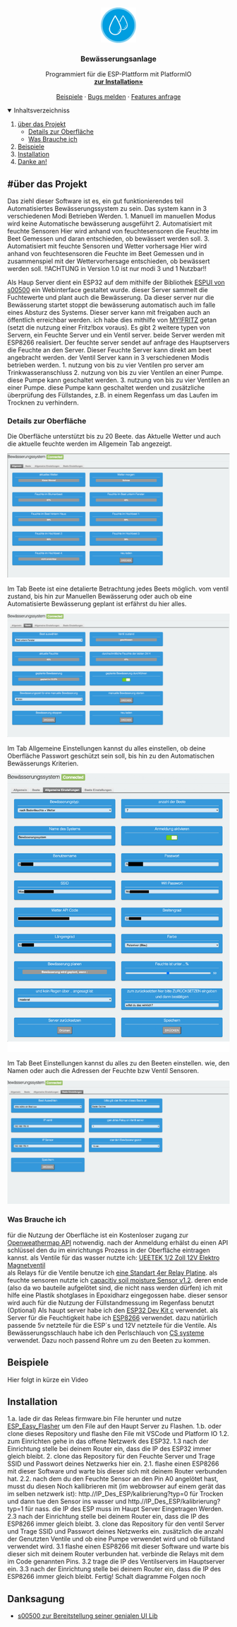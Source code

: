 <!-- PROJECT LOGO -->
<br />
<p align="center">
  <a href="https://github.com/RubiRubsn/Bewaesserungs-Anlage-System-ESP/">
    <img src="images/logo.png" alt="Logo" width="80" height="80">
  </a>

  <h3 align="center">Bewässerungsanlage</h3>

  <p align="center">
    Programmiert für die ESP-Plattform mit PlatformIO
    <br />
    <a href="#Installation"><strong>zur Installation»</strong></a>
    <br />
    <br />
    <a href="#Beispiele">Beispiele</a>
    ·
    <a href="https://github.com/RubiRubsn/Bewaesserungs-Anlage-System-ESP/issues">Bugs melden</a>
    ·
    <a href="https://github.com/RubiRubsn/Bewaesserungs-Anlage-System-ESP/issues">Features anfrage</a>
  </p>
</p>

<!-- TABLE OF CONTENTS -->
<details open="open">
  <summary>Inhaltsverzeichniss</summary>
  <ol>
    <li>
      <a href="#über das Projekt">über das Projekt</a>
        <ul>
            <li><a href="#Details zur Oberfläche">Details zur Oberfläche</a></li>
            <li><a href="#Was Brauche ich">Was Brauche ich</a></li>
      </ul>
    </li>
    <li><a href="#Beispiele">Beispiele</a></li>
    <li>
      <a href="#Installation">Installation</a>
    </li>
    <li><a href="#Danksagung">Danke an!</a></li>
  </ol>
</details>

<!-- ABOUT THE PROJECT -->

## #über das Projekt

Das ziehl dieser Software ist es, ein gut funktionierendes teil Automatisiertes Bewässerungssystem zu sein.
Das system kann in 3 verschiedenen Modi Betrieben Werden.
    1. Manuell
        im manuellen Modus wird keine Automatische bewässerung ausgeführt
    2. Automatisiert mit feuchte Sensoren
        Hier wird anhand von feuchtesensoren die Feuchte im Beet Gemessen und daran entschieden, ob bewässert werden soll.
    3. Automatisiert mit feuchte Sensoren und Wetter vorhersage
        Hier wird anhand von feuchtesensoren die Feuchte im Beet Gemessen und in zusammenspiel mit der Wettervorhersage entschieden, ob bewässert werden soll.
!!ACHTUNG in Version 1.0 ist nur modi 3 und 1 Nutzbar!!

Als Haup Server dient ein ESP32 auf dem mithilfe der Bibliothek <a href="https://github.com/s00500/ESPUI">ESPUI von s00500</a> ein Webinterface gestaltet wurde.
dieser Server sammelt die Fuchtewerte und plant auch die Bewässerung. Da dieser server nur die Bewässerung startet stoppt die bewässerung automatisch auch im falle eines Absturz des Systems.
Dieser server kann mit freigaben auch an öffentlich erreichbar werden. ich habe dies mithilfe von <a href="https://myfritz.net/">MY!FRITZ</a> getan (setzt die nutzung einer Fritz!box voraus). 
Es gibt 2 weitere typen von Servern, ein Feuchte Server und ein Ventil server. beide Server werden mit ESP8266 realisiert.
Der feuchte server sendet auf anfrage des Hauptservers die Feuchte an den Server. Dieser Feuchte Server kann direkt am beet angebracht werden.
der Ventil Server kann in 3 verschiedenen Modis betrieben werden.
    1. nutzung von bis zu vier Ventilen pro server am Trinkwasseranschluss
    2. nutzung von bis zu vier Ventilen an einer Pumpe. diese Pumpe kann geschaltet werden.
    3. nutzung von bis zu vier Ventilen an einer Pumpe. diese Pumpe kann geschaltet werden und zusätzliche überprüfung des Füllstandes, z.B. in
       einem Regenfass um das Laufen im Trocknen zu verhindern.


### Details zur Oberfläche
Die Oberfläche unterstützt bis zu 20 Beete. das Aktuelle Wetter und auch die aktuelle feuchte werden im  Allgemein Tab angezeigt.

[![Allgemein Screenshot][product-screenshot]]()

Im Tab Beete ist eine detalierte Betrachtung jedes Beets möglich. vom ventil zustand, bis hin zur Manuellen Bewässerung oder auch ob eine Automatisierte Bewässerung geplant ist erfährst du hier alles.

[![Beete Screenshot][beet-screenshot]]()

Im Tab Allgemeine Einstellungen kannst du alles einstellen, ob deine Oberfläche Passwort geschützt sein soll, bis hin zu den Automatischen Bewässerungs Kriterien.

[![einst Screenshot][einst-screenshot]]()

Im Tab Beet Einstellungen kannst du alles zu den Beeten einstellen. wie, den Namen oder auch die Adressen der Feuchte bzw Ventil Sensoren.

[![beet einst Screenshot][beeteinst-screenshot]]()


### Was Brauche ich

für die Nutzung der Oberfläche ist ein Kostenloser zugang zur <a href="https://openweathermap.org/api">Openweathermap API</a> notwendig.
nach der Anmeldung erhälst du einen API schlüssel den du im einrichtungs Prozess in der Oberfläche eintragen kannst.
als Ventile für das wasser nutzte ich: <a href="https://www.amazon.de/gp/product/B06XCSVZPT/ref=ppx_yo_dt_b_asin_image_o02_s01?ie=UTF8&psc=1">UEETEK 1/2 Zoll 12V Elektro Magnetventil</a>   
als Relays für die Ventile benutze ich <a href="https://www.amazon.de/gp/product/B07TZ778VH/ref=ppx_yo_dt_b_asin_title_o02_s00?ie=UTF8&psc=1">eine Standart 4er Relay Platine</a>.
als feuchte sensoren nutzte ich <a href="https://www.az-delivery.de/products/bodenfeuchte-sensor-modul-v1-2?_pos=6&_sid=22262207f&_ss=r">capacitiv soil moisture Sensor v1.2</a>.
deren ende (also da wo bauteile aufgelötet sind, die nicht nass werden dürfen) ich mit hilfe eine Plastik shotglases in Epoxidharz eingegossen habe.
dieser sensor wird auch für die Nutzung der Füllstandmessung im Regenfass benutzt (Optional)
Als haupt server habe ich den <a href="https://www.az-delivery.de/products/esp32-dev-kit-c-unverlotet?_pos=5&_sid=72925e31b&_ss=r">ESP32 Dev Kit c</a> verwendet.
als Server für die Feuchtigkeit habe ich <a href="https://www.az-delivery.de/products/nodemcu-lua-lolin-v3-modul-mit-esp8266-12e-unverlotet?_pos=28&_sid=f7dcaf8b6&_ss=r">ESP8266</a> verwendet.
dazu natürlich passende 5v netzteile für die ESP´s und 12V netzteile für die Ventile.
Als Bewässerungsschlauch habe ich den Perlschlauch von  <a href="https://cs-wss.com/">CS systeme</a> verwendet.
Dazu noch passend Rohre um zu den Beeten zu kommen.

## Beispiele

Hier folgt in kürze ein Video

## Installation
1.a. lade dir das Releas firmware.bin File herunter und nutze  <a href="https://github.com/Grovkillen/ESP_Easy_Flasher">ESP_Easy_Flasher</a> um den File auf den Haupt Server zu Flashen.
1.b. oder clone dieses Repository und flashe den File mit VSCode und Platform IO
1.2. zum Einrichten gehe in das offene Netzwerk des ESP32.
1.3 nach der Einrichtung stelle bei deinem Router ein, dass die IP des ESP32 immer gleich bleibt.
2. clone das Repository für den Feuchte Server und Trage SSID und Passwort deines Netzwerks hier ein. 
2.1. flashe einen ESP8266 mit dieser Software und warte bis dieser sich mit deinem Router verbunden hat.
2.2. nach dem du den Feuchte Sensor an den Pin A0 angelötet hast, musst du diesen Noch kallibrieren mit (im webbrowser auf einem gerät das im selben netzwerk ist): http.//IP_Des_ESP/kalibrierung?typ=0
    für Trocken und dann tue den Sensor ins wasser und http.//IP_Des_ESP/kalibrierung?typ=1 für nass. die IP des ESP muss im Haupt Server Eingetragen Werden.
2.3 nach der Einrichtung stelle bei deinem Router ein, dass die IP des ESP8266 immer gleich bleibt.
3. clone das Repository für den ventil Server und Trage SSID und Passwort deines Netzwerks ein. zusätzlich die anzahl der Genutzten Ventile und ob eine Pumpe verwendet wird und ob füllstand verwendet wird.
3.1 flashe einen ESP8266 mit dieser Software und warte bis dieser sich mit deinem Router verbunden hat. verbinde die Relays mit dem im Code genannten Pins. 
3.2 trage die IP des Ventilservers im Hauptserver ein.
3.3 nach der Einrichtung stelle bei deinem Router ein, dass die IP des ESP8266 immer gleich bleibt.
Fertig!
Schalt diagramme Folgen noch


## Danksagung

- <a href="https://github.com/s00500">s00500 zur Bereitstellung seiner genialen UI Lib</a>




[product-screenshot]: images/allgemein.png
[beet-screenshot]: images/beete.png
[einst-screenshot]: images/einstellungenAllg.png
[beeteinst-screenshot]: images/beet-einst.png